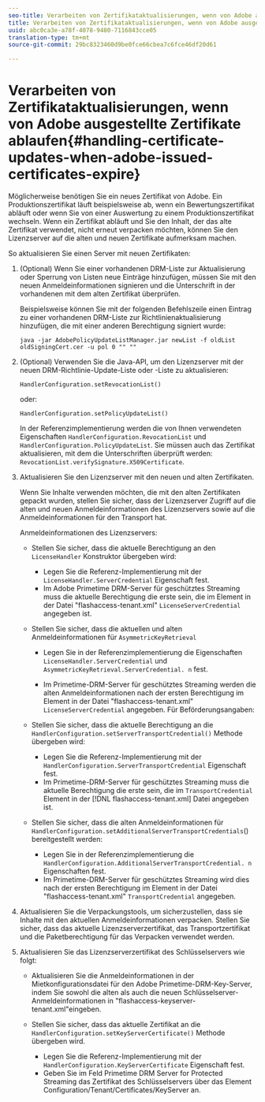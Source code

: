 ```yaml
---
seo-title: Verarbeiten von Zertifikataktualisierungen, wenn von Adobe ausgestellte Zertifikate ablaufen
title: Verarbeiten von Zertifikataktualisierungen, wenn von Adobe ausgestellte Zertifikate ablaufen
uuid: abc0ca3e-a78f-4078-9480-7116843cce05
translation-type: tm+mt
source-git-commit: 29bc8323460d9be0fce66cbea7c6fce46df20d61

---
```



# Verarbeiten von Zertifikataktualisierungen, wenn von Adobe ausgestellte Zertifikate ablaufen{#handling-certificate-updates-when-adobe-issued-certificates-expire}

Möglicherweise benötigen Sie ein neues Zertifikat von Adobe. Ein Produktionszertifikat läuft beispielsweise ab, wenn ein Bewertungszertifikat abläuft oder wenn Sie von einer Auswertung zu einem Produktionszertifikat wechseln. Wenn ein Zertifikat abläuft und Sie den Inhalt, der das alte Zertifikat verwendet, nicht erneut verpacken möchten, können Sie den Lizenzserver auf die alten und neuen Zertifikate aufmerksam machen.

So aktualisieren Sie einen Server mit neuen Zertifikaten:

1. (Optional) Wenn Sie einer vorhandenen DRM-Liste zur Aktualisierung oder Sperrung von Listen neue Einträge hinzufügen, müssen Sie mit den neuen Anmeldeinformationen signieren und die Unterschrift in der vorhandenen  mit dem alten Zertifikat überprüfen.

   Beispielsweise können Sie mit der folgenden Befehlszeile einen Eintrag zu einer vorhandenen DRM-Liste zur Richtlinienaktualisierung hinzufügen, die mit einer anderen Berechtigung signiert wurde:

   ```
   java -jar AdobePolicyUpdateListManager.jar newList -f oldList oldSigningCert.cer -u pol 0 "" ""
   ```

1. (Optional) Verwenden Sie die Java-API, um den Lizenzserver mit der neuen DRM-Richtlinie-Update-Liste oder -Liste zu aktualisieren:

   ```
   HandlerConfiguration.setRevocationList() 
   ```

   oder:

   ```
   HandlerConfiguration.setPolicyUpdateList()
   ```

   In der Referenzimplementierung werden die von Ihnen verwendeten Eigenschaften `HandlerConfiguration.RevocationList` und `HandlerConfiguration.PolicyUpdateList`. Sie müssen auch das Zertifikat aktualisieren, mit dem die Unterschriften überprüft werden: `RevocationList.verifySignature.X509Certificate`.

1. Aktualisieren Sie den Lizenzserver mit den neuen und alten Zertifikaten.

   Wenn Sie Inhalte verwenden möchten, die mit den alten Zertifikaten gepackt wurden, stellen Sie sicher, dass der Lizenzserver Zugriff auf die alten und neuen Anmeldeinformationen des Lizenzservers sowie auf die Anmeldeinformationen für den Transport hat.

   Anmeldeinformationen des Lizenzservers:

   * Stellen Sie sicher, dass die aktuelle Berechtigung an den `LicenseHandler` Konstruktor übergeben wird:

      * Legen Sie die Referenz-Implementierung mit der `LicenseHandler.ServerCredential` Eigenschaft fest.
      * Im Adobe Primetime DRM-Server für geschütztes Streaming muss die aktuelle Berechtigung die erste sein, die im Element in der Datei &quot;flashaccess-tenant.xml&quot; `LicenseServerCredential` angegeben ist.
   * Stellen Sie sicher, dass die aktuellen und alten Anmeldeinformationen für `AsymmetricKeyRetrieval`

      * Legen Sie in der Referenzimplementierung die Eigenschaften `LicenseHandler.ServerCredential` und `AsymmetricKeyRetrieval.ServerCredential. n` fest.

      * Im Primetime-DRM-Server für geschütztes Streaming werden die alten Anmeldeinformationen nach der ersten Berechtigung im Element in der Datei &quot;flashaccess-tenant.xml&quot; `LicenseServerCredential` angegeben.
   Für Beförderungsangaben:

   * Stellen Sie sicher, dass die aktuelle Berechtigung an die `HandlerConfiguration.setServerTransportCredential()` Methode übergeben wird:

      * Legen Sie die Referenz-Implementierung mit der `HandlerConfiguration.ServerTransportCredential` Eigenschaft fest.
      * Im Primetime-DRM-Server für geschütztes Streaming muss die aktuelle Berechtigung die erste sein, die im `TransportCredential` Element in der [!DNL flashaccess-tenant.xml] Datei angegeben ist.
   * Stellen Sie sicher, dass die alten Anmeldeinformationen für `HandlerConfiguration.setAdditionalServerTransportCredentials`() bereitgestellt werden:

      * Legen Sie in der Referenzimplementierung die `HandlerConfiguration.AdditionalServerTransportCredential. n` Eigenschaften fest.
      * Im Primetime-DRM-Server für geschütztes Streaming wird dies nach der ersten Berechtigung im Element in der Datei &quot;flashaccess-tenant.xml&quot; `TransportCredential` angegeben.




1. Aktualisieren Sie die Verpackungstools, um sicherzustellen, dass sie Inhalte mit den aktuellen Anmeldeinformationen verpacken. Stellen Sie sicher, dass das aktuelle Lizenzserverzertifikat, das Transportzertifikat und die Paketberechtigung für das Verpacken verwendet werden.
1. Aktualisieren Sie das Lizenzserverzertifikat des Schlüsselservers wie folgt:

   * Aktualisieren Sie die Anmeldeinformationen in der Mietkonfigurationsdatei für den Adobe Primetime-DRM-Key-Server, indem Sie sowohl die alten als auch die neuen Schlüsselserver-Anmeldeinformationen in &quot;flashaccess-keyserver-tenant.xml&quot;eingeben.
   * Stellen Sie sicher, dass das aktuelle Zertifikat an die `HandlerConfiguration.setKeyServerCertificate()` Methode übergeben wird.

      * Legen Sie die Referenz-Implementierung mit der `HandlerConfiguration.KeyServerCertificate` Eigenschaft fest.
      * Geben Sie im Feld Primetime DRM Server for Protected Streaming das Zertifikat des Schlüsselservers über das Element Configuration/Tenant/Certificates/KeyServer an.

